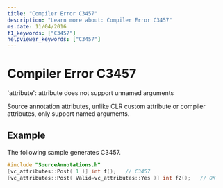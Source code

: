 ```yaml
---
title: "Compiler Error C3457"
description: "Learn more about: Compiler Error C3457"
ms.date: 11/04/2016
f1_keywords: ["C3457"]
helpviewer_keywords: ["C3457"]
---
```

# Compiler Error C3457

'attribute': attribute does not support unnamed arguments

Source annotation attributes, unlike CLR custom attribute or compiler attributes, only support named arguments.

## Example

The following sample generates C3457.

```cpp
#include "SourceAnnotations.h"
[vc_attributes::Post( 1 )] int f();   // C3457
[vc_attributes::Post( Valid=vc_attributes::Yes )] int f2();   // OK
```
